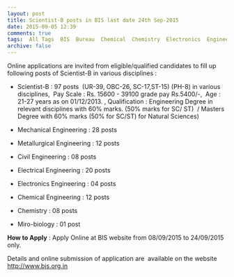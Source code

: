 ```yaml
---
layout: post
title: Scientist-B posts in BIS last date 24th Sep-2015   
date: 2015-09-05 12:39
comments: true
tags:  All Tags  BIS  Bureau  Chemical  Chemistry  Electronics  Engineer  Online  Scientist 
archive: false
---
```

Online applications are invited from eligible/qualified candidates to fill up following posts of Scientist-B in various disciplines :

- Scientist-B : 97 posts  (UR-39, OBC-26, SC-17,ST-15) (PH-8) in various disciplines,  Pay Scale : Rs. 15600 - 39100 grade pay Rs.5400/-,  Age : 21-27 years as on 01/12/2013. , Qualification : Engineering Degree in relevant disciplines with 60% marks. (50% marks for SC/ ST)  / Masters Degree with 60% marks (50% for SC/ST) for Natural Sciences)

- Mechanical Engineering : 28 posts
- Metallurgical Engineering : 12 posts
- Civil Engineering : 08 posts
- Electrical Engineering : 20 posts
- Electronics Engineering : 04 posts
- Chemical Engineering : 12 posts
- Chemistry : 08 posts
- Miro-biology : 01 post 


**How to Apply** : Apply Online at BIS website from 08/09/2015 to 24/09/2015 only.

Details and online submission of application are  available on the website <http://www.bis.org.in> 






